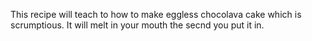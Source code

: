 This recipe will teach to how to make eggless chocolava cake which is scrumptious. It will melt in your mouth the secnd you put it in.